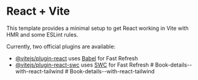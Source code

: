 # React + Vite

This template provides a minimal setup to get React working in Vite with HMR and some ESLint rules.

Currently, two official plugins are available:

- [@vitejs/plugin-react](https://github.com/vitejs/vite-plugin-react/blob/main/packages/plugin-react/README.md) uses [Babel](https://babeljs.io/) for Fast Refresh
- [@vitejs/plugin-react-swc](https://github.com/vitejs/vite-plugin-react-swc) uses [SWC](https://swc.rs/) for Fast Refresh
#   B o o k - d e t a i l s - - w i t h - r e a c t - t a i l w i n d  
 #   B o o k - d e t a i l s - - w i t h - r e a c t - t a i l w i n d  
 